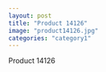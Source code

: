 ```yaml
---
layout: post
title: "Product 14126"
image: "product14126.jpg"
categories: "category1"
---
```

Product 14126
